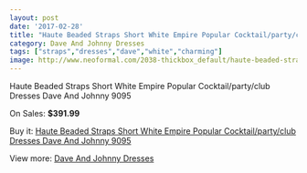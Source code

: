 ```yaml
---
layout: post
date: '2017-02-28'
title: "Haute Beaded Straps Short White Empire Popular Cocktail/party/club Dresses Dave And Johnny 9095"
category: Dave And Johnny Dresses
tags: ["straps","dresses","dave","white","charming"]
image: http://www.neoformal.com/2038-thickbox_default/haute-beaded-straps-short-white-empire-popular-cocktail-party-club-dresses-dave-and-johnny-9095.jpg
---
```

Haute Beaded Straps Short White Empire Popular Cocktail/party/club Dresses Dave And Johnny 9095

On Sales: **$391.99**
<a href="https://www.neoformal.com/en/dave-and-johnny-dresses/746-haute-beaded-straps-short-white-empire-popular-cocktail-party-club-dresses-dave-and-johnny-9095.html"><amp-img layout="responsive" width="600" height="600" src="//www.neoformal.com/2038-thickbox_default/haute-beaded-straps-short-white-empire-popular-cocktail-party-club-dresses-dave-and-johnny-9095.jpg" alt="Haute Beaded Straps Short White Empire Popular Cocktail/party/club Dresses Dave And Johnny 9095 0" /></a>
<a href="https://www.neoformal.com/en/dave-and-johnny-dresses/746-haute-beaded-straps-short-white-empire-popular-cocktail-party-club-dresses-dave-and-johnny-9095.html"><amp-img layout="responsive" width="600" height="600" src="//www.neoformal.com/2039-thickbox_default/haute-beaded-straps-short-white-empire-popular-cocktail-party-club-dresses-dave-and-johnny-9095.jpg" alt="Haute Beaded Straps Short White Empire Popular Cocktail/party/club Dresses Dave And Johnny 9095 1" /></a>
<a href="https://www.neoformal.com/en/dave-and-johnny-dresses/746-haute-beaded-straps-short-white-empire-popular-cocktail-party-club-dresses-dave-and-johnny-9095.html"><amp-img layout="responsive" width="600" height="600" src="//www.neoformal.com/2040-thickbox_default/haute-beaded-straps-short-white-empire-popular-cocktail-party-club-dresses-dave-and-johnny-9095.jpg" alt="Haute Beaded Straps Short White Empire Popular Cocktail/party/club Dresses Dave And Johnny 9095 2" /></a>

Buy it: [Haute Beaded Straps Short White Empire Popular Cocktail/party/club Dresses Dave And Johnny 9095](https://www.neoformal.com/en/dave-and-johnny-dresses/746-haute-beaded-straps-short-white-empire-popular-cocktail-party-club-dresses-dave-and-johnny-9095.html "Haute Beaded Straps Short White Empire Popular Cocktail/party/club Dresses Dave And Johnny 9095")

View more: [Dave And Johnny Dresses](https://www.neoformal.com/en/9-dave-and-johnny-dresses "Dave And Johnny Dresses")